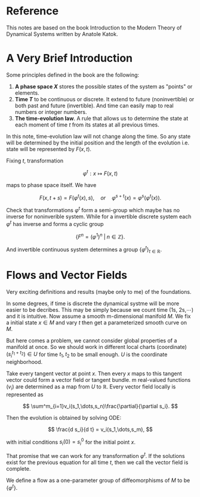 # Reference

This notes are based on the book Introduction to the Modern Theory of Dynamical Systems written by Anatole Katok.

# A Very Brief Introduction

Some principles defined in the book are the following:

1. **A phase space $X$** stores the possible states of the system as "points" or elements.
2. **Time $T$** to be continuous or discrete. It extend to future (noninvertible) or both past and future (invertible). And time can easily map to real numbers or integer numbers.
3. **The time-evolution law**. A rule that allows us to determine the state at each moment of time $t$ from its states at all previous times.

In this note, time-evolution law will not change along the time. So any state will be determined by the initial position and the length of the evolution i.e. state will be represented by $F(x,t)$.

Fixing $t$, transformation

$$
\varphi^t:x\mapsto F(x,t)
$$

maps to phase space itself.
We have

$$
F(x,t+s) = F(\varphi^t(x),s),\quad or\quad \varphi^{s+t}(x) = \varphi^s\left(\varphi^t(x) \right).
$$

Check that transformations $\varphi^t$ form a semi-group which maybe has no inverse for noninverible system.
While for a invertible discrete system each $\varphi^t$ has inverse and forms a cyclic group

$$
\left\lbrace F^n = (\varphi^1)^n \; | \; n \in \mathbb{Z}\right\rbrace.
$$

And invertible continuous system determines a group $\left\lbrace\varphi^t\right\rbrace_{t\in\mathbb{R}}$.

# Flows and Vector Fields

Very exciting definitions and results (maybe only to me) of the foundations.

In some degrees, if time is discrete the dynamical systme will be more easier to be decribes.
This may be simply because we count time (1s, 2s,$\cdots$) and it is intuitive.
Now assume a smooth m-dimensional manifold $M$. We fix a initial state $x\in M$ and vary $t$ then get a parameterized smooth curve on $M$.

But here comes a problem, we cannot consider global properties of a manifold at once.
So we should work in different local charts (coordinate) $(s_i^{t_1+t_2})\in U$ for time $t_1,t_2$ to be small enough.
$U$ is the coordinate neighborhood.

Take every tangent vector at point $x$.
Then every $x$ maps to this tangent vector could form a vector field or tangent bundle.
m real-valued functions $(v_i)$ are determined as a map from $U$ to $\mathbb{R}$.
Every vector field locally is represented as

$$
\sum^m_{i=1}v_i(s_1,\dots,s_n)\frac{\partial}{\partial s_i}.
$$

Then the evolution is obtained by solving ODE:

$$
\frac{d s_i}{d t} = v_i(s_1,\dots,s_m),
$$

with initial conditions $s_i(0)=s_i^0$ for the initial point $x$.

That promise that we can work for any transformation $\varphi^t$.
If the solutions exist for the previous equation for all time $t$, then we call the vector field is complete.

We define a flow as a one-parameter group of diffeomorphisms of $M$ to be $\left\lbrace\varphi^t\right\rbrace$.
